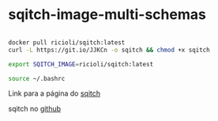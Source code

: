 # sqitch-image-multi-schemas

```bash

docker pull ricioli/sqitch:latest
curl -L https://git.io/JJKCn -o sqitch && chmod +x sqitch

export SQITCH_IMAGE=ricioli/sqitch:latest

source ~/.bashrc

```
Link para a página do
[sqitch](https://sqitch.org)

sqitch no [github](https://github.com/sqitchers/sqitch)
